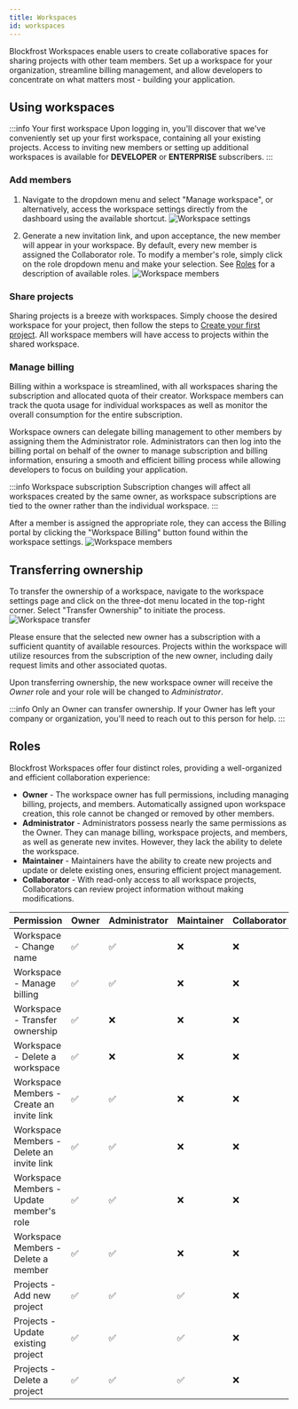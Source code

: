 ```yaml
---
title: Workspaces
id: workspaces
---
```


Blockfrost Workspaces enable users to create collaborative spaces for sharing projects with other team members. Set up a workspace for your organization, streamline billing management, and allow developers to concentrate on what matters most - building your application.

## Using workspaces

:::info Your first workspace
Upon logging in, you'll discover that we've conveniently set up your first workspace, containing all your existing projects. Access to inviting new members or setting up additional workspaces is available for **DEVELOPER** or **ENTERPRISE** subscribers.
:::

### Add members

1. Navigate to the dropdown menu and select "Manage workspace", or alternatively, access the workspace settings directly from the dashboard using the available shortcut.
   ![Workspace settings](/img/workspaces/dashboard-workspace-settings-shortcut.png)

2. Generate a new invitation link, and upon acceptance, the new member will appear in your workspace. By default, every new member is assigned the Collaborator role. To modify a member's role, simply click on the role dropdown menu and make your selection. See [Roles](#roles) for a description of available roles.
   ![Workspace members](/img/workspaces/members.png)

### Share projects

Sharing projects is a breeze with workspaces. Simply choose the desired workspace for your project, then follow the steps to [Create your first project](/overview/getting-started#creating-first-project). All workspace members will have access to projects within the shared workspace.

### Manage billing

Billing within a workspace is streamlined, with all workspaces sharing the subscription and allocated quota of their creator.
Workspace members can track the quota usage for individual workspaces as well as monitor the overall consumption for the entire subscription.

Workspace owners can delegate billing management to other members by assigning them the Administrator role. Administrators can then log into the billing portal on behalf of the owner to manage subscription and billing information, ensuring a smooth and efficient billing process while allowing developers to focus on building your application.

:::info Workspace subscription
Subscription changes will affect all workspaces created by the same owner, as workspace subscriptions are tied to the owner rather than the individual workspace.
:::

After a member is assigned the appropriate role, they can access the Billing portal by clicking the "Workspace Billing" button found within the workspace settings.
![Workspace members](/img/workspaces/billing.png)

## Transferring ownership

To transfer the ownership of a workspace, navigate to the workspace settings page and click on the three-dot menu located in the top-right corner. Select "Transfer Ownership" to initiate the process.
![Workspace transfer](/img/workspaces/transfer.png)

Please ensure that the selected new owner has a subscription with a sufficient quantity of available resources.
Projects within the workspace will utilize resources from the subscription of the new owner, including daily request limits and other associated quotas.

Upon transferring ownership, the new workspace owner will receive the _Owner_ role and your role will be changed to _Administrator_.

:::info
Only an Owner can transfer ownership. If your Owner has left your company or organization, you'll need to reach out to this person for help.
:::

## Roles

Blockfrost Workspaces offer four distinct roles, providing a well-organized and efficient collaboration experience:

- **Owner** - The workspace owner has full permissions, including managing billing, projects, and members. Automatically assigned upon workspace creation, this role cannot be changed or removed by other members.
- **Administrator** - Administrators possess nearly the same permissions as the Owner. They can manage billing, workspace projects, and members, as well as generate new invites. However, they lack the ability to delete the workspace.
- **Maintainer** - Maintainers have the ability to create new projects and update or delete existing ones, ensuring efficient project management.
- **Collaborator** - With read-only access to all workspace projects, Collaborators can review project information without making modifications.

| Permission | Owner | Administrator | Maintainer | Collaborator |
| --- | --- | --- | --- | --- |
| Workspace - Change name | ✅ | ✅ | ❌ | ❌ |
| Workspace - Manage billing | ✅ | ✅ | ❌ | ❌ |
| Workspace - Transfer ownership | ✅ | ❌ | ❌ | ❌ |
| Workspace - Delete a workspace | ✅ | ❌ | ❌ | ❌ |
| Workspace Members - Create an invite link | ✅ | ✅ | ❌ | ❌ |
| Workspace Members - Delete an invite link | ✅ | ✅ | ❌ | ❌ |
| Workspace Members - Update member's role | ✅ | ✅ | ❌ | ❌ |
| Workspace Members - Delete a member | ✅ | ✅ | ❌ | ❌ |
| Projects - Add new project | ✅ | ✅ | ✅ | ❌ |
| Projects - Update existing project | ✅ | ✅ | ✅ | ❌ |
| Projects - Delete a project | ✅ | ✅ | ✅ | ❌ |

